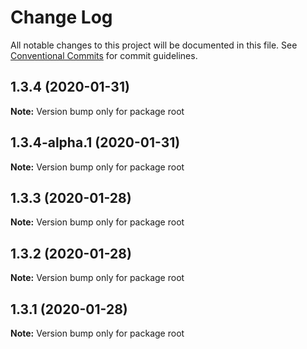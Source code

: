 # Change Log

All notable changes to this project will be documented in this file.
See [Conventional Commits](https://conventionalcommits.org) for commit guidelines.

## 1.3.4 (2020-01-31)

**Note:** Version bump only for package root





## 1.3.4-alpha.1 (2020-01-31)

**Note:** Version bump only for package root





## 1.3.3 (2020-01-28)

**Note:** Version bump only for package root





## 1.3.2 (2020-01-28)

**Note:** Version bump only for package root





## 1.3.1 (2020-01-28)

**Note:** Version bump only for package root
